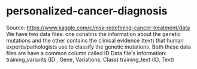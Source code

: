 # personalized-cancer-diagnosis

Source: https://www.kaggle.com/c/msk-redefining-cancer-treatment/data
We have two data files: one conatins the information about the genetic mutations and the other contains the clinical evidence (text) that human experts/pathologists use to classify the genetic mutations.
Both these data files are have a common column called ID
Data file's information:
training_variants (ID , Gene, Variations, Class)
training_text (ID, Text)
